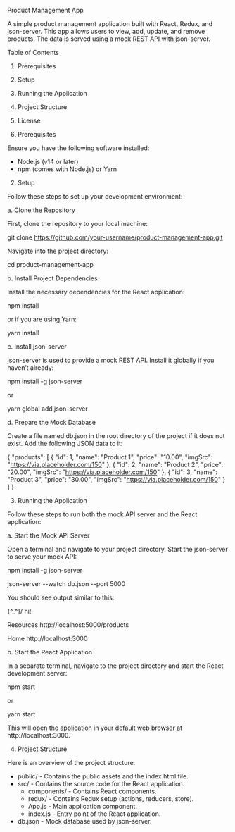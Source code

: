 Product Management App

A simple product management application built with React, Redux, and json-server. This app allows users to view, add, update, and remove products. The data is served using a mock REST API with json-server.

Table of Contents

1. Prerequisites
2. Setup
3. Running the Application
4. Project Structure
5. License

6. Prerequisites

Ensure you have the following software installed:

- Node.js (v14 or later)
- npm (comes with Node.js) or Yarn

2. Setup

Follow these steps to set up your development environment:

a. Clone the Repository

First, clone the repository to your local machine:

git clone https://github.com/your-username/product-management-app.git

Navigate into the project directory:

cd product-management-app

b. Install Project Dependencies

Install the necessary dependencies for the React application:

npm install

or if you are using Yarn:

yarn install

c. Install json-server

json-server is used to provide a mock REST API. Install it globally if you haven’t already:

npm install -g json-server

or

yarn global add json-server

d. Prepare the Mock Database

Create a file named db.json in the root directory of the project if it does not exist. Add the following JSON data to it:

{
"products": [
{
"id": 1,
"name": "Product 1",
"price": "10.00",
"imgSrc": "https://via.placeholder.com/150"
},
{
"id": 2,
"name": "Product 2",
"price": "20.00",
"imgSrc": "https://via.placeholder.com/150"
},
{
"id": 3,
"name": "Product 3",
"price": "30.00",
"imgSrc": "https://via.placeholder.com/150"
}
]
}

3. Running the Application

Follow these steps to run both the mock API server and the React application:

a. Start the Mock API Server

Open a terminal and navigate to your project directory. Start the json-server to serve your mock API:

npm install -g json-server

json-server --watch db.json --port 5000

You should see output similar to this:

\{^\_^}/ hi!

Resources
http://localhost:5000/products

Home
http://localhost:3000

b. Start the React Application

In a separate terminal, navigate to the project directory and start the React development server:

npm start

or

yarn start

This will open the application in your default web browser at http://localhost:3000.

4. Project Structure

Here is an overview of the project structure:

- public/ - Contains the public assets and the index.html file.
- src/ - Contains the source code for the React application.
  - components/ - Contains React components.
  - redux/ - Contains Redux setup (actions, reducers, store).
  - App.js - Main application component.
  - index.js - Entry point of the React application.
- db.json - Mock database used by json-server.
